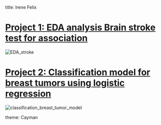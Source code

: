 title: Irene Felix


# [Project 1: EDA analysis Brain stroke test for association](https://github.com/Irene0621/EDA-_Brain_stroke_test_for_association)


![EDA_stroke](https://github.com/Irene0621/Irene_datascience_portfolio/assets/37088340/69644602-f1a4-409d-a7f1-92e28b6385ea)


# [Project 2: Classification model for breast tumors using logistic regression](https://github.com/Irene0621/classification-model-for-breast-tumor-logistic-regression)

![classification_breast_tumor_model](https://github.com/Irene0621/Irene_datascience_portfolio/assets/37088340/c60c5e8f-69d4-4bfe-9388-7d446e588b92)

 theme: Cayman
